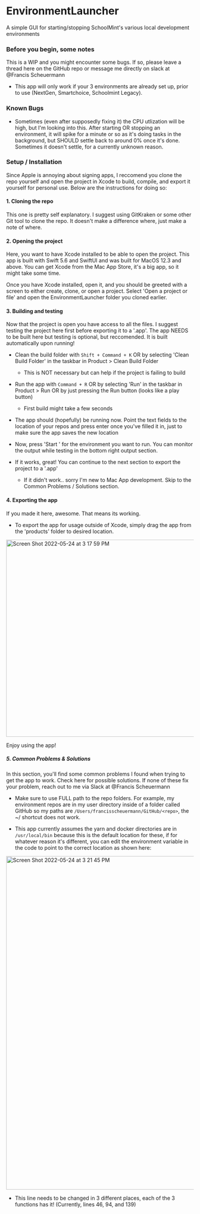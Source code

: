 # EnvironmentLauncher
A simple GUI for starting/stopping SchoolMint's various local development environments



### Before you begin, some notes
This is a WIP and you might encounter some bugs. If so, please leave a thread here on the GitHub repo or message me directly on slack at @Francis Scheuermann

* This app will only work if your 3 environments are already set up, prior to use (NextGen, Smartchoice, Schoolmint Legacy).

### Known Bugs
* Sometimes (even after supposedly fixing it) the CPU utlization will be high, but I'm looking into this. After starting OR stopping an environment, it will spike for a minute or so as it's doing tasks in the background, but SHOULD settle back to around 0% once it's done. Sometimes it doesn't settle, for a currently unknown reason.


### Setup / Installation

Since Apple is annoying about signing apps, I reccomend you clone the repo yourself and open the project in Xcode to build, compile, and export it yourself for personal use. Below are the instructions for doing so:

#### 1. Cloning the repo
This one is pretty self explanatory. I suggest using GitKraken or some other Git tool to clone the repo. It doesn't make a difference where, just make a note of where.


#### 2. Opening the project
Here, you want to have Xcode installed to be able to open the project. This app is built with Swift 5.6 and SwiftUI and was built for MacOS 12.3 and above.
You can get Xcode from the Mac App Store, it's a big app, so it might take some time.

Once you have Xcode installed, open it, and you should be greeted with a screen to either create, clone, or open a project. Select 'Open a project or file' and open the EnvironmentLauncher folder you cloned earlier.


#### 3. Building and testing
Now that the project is open you have access to all the files. I suggest testing the project here first before exporting it to a '.app'.
The app NEEDS to be built here but testing is optional, but reccomended. It is built automatically upon running!

* Clean the build folder with `Shift + Command + K` OR by selecting 'Clean Build Folder' in the taskbar in Product > Clean Build Folder
  * This is NOT necessary but can help if the project is failing to build

* Run the app with `Command + R` OR by selecting 'Run' in the taskbar in Product > Run OR by just pressing the Run button (looks like a play button)
  * First build might take a few seconds

* The app should (hopefully) be running now. Point the text fields to the location of your repos and press enter once you've filled it in, just to make sure the app saves the new location

* Now, press 'Start <environment>' for the environment you want to run. You can monitor the output while testing in the bottom right output section.
  
* If it works, great! You can continue to the next section to export the project to a '.app'
  * If it didn't work.. sorry I'm new to Mac App development. Skip to the Common Problems / Solutions section.
  

#### 4. Exporting the app
If you made it here, awesome. That means its working.

* To export the app for usage outside of Xcode, simply drag the app from the 'products' folder to desired location.
<img width="529" alt="Screen Shot 2022-05-24 at 3 17 59 PM" src="https://user-images.githubusercontent.com/84396585/170124764-ef79de9a-38f7-4544-875e-dae25addfde2.png">

Enjoy using the app!
  
##### 5. Common Problems & Solutions
In this section, you'll find some common problems I found when trying to get the app to work. Check here for possible solutions.
If none of these fix your problem, reach out to me via Slack at @Francis Scheuermann
  
* Make sure to use FULL path to the repo folders. For example, my environment repos are in my user directory inside of a folder called GitHub so my paths are `/Users/francisscheuermann/GitHub/<repo>`, the ~/ shortcut does not work.

* This app currently assumes the yarn and docker directories are in `/usr/local/bin` because this is the default location for these, if for whatever reason it's different, you can edit the environment variable in the code to point to the correct location as shown here:
<img width="895" alt="Screen Shot 2022-05-24 at 3 21 45 PM" src="https://user-images.githubusercontent.com/84396585/170125298-3e2ac51d-96ac-42f4-99ca-a8416533b58e.png">
 
* This line needs to be changed in 3 different places, each of the 3 functions has it! (Currently, lines 46, 94, and 139)

